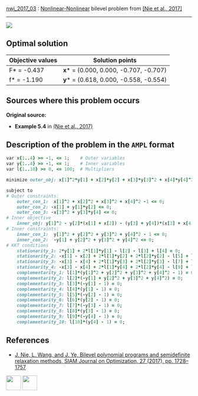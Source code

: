 [nwj_2017_03](/BASBLib/NLP-NLP/nwj_2017_03) : [Nonlinear-Nonlinear](/BASBLib/NLP-NLP-problems) bilevel problem from [\[Nie et al., 2017\]][Nie et al., 2017]

---

![](/BASBLib/images/nwj_2017_03_eq.jpg)

## Optimal solution

Objective values   | Solution points                         |
------------------ | --------------------------------------- |
F* = -0.437        | __x__* = (0.000, 0.000, -0.707, -0.707) |
f* = -1.190        | __y__* = (0.618, 0.000, -0.558, -0.554) |

## Sources where this problem occurs

__Original source:__

 - __Example 5.4__ in [(Nie et al., 2017)][Nie et al., 2017]

## Description of the problem in the `AMPL` format

```ruby
var x{1..4} >= -1, <= 1;    # Outer variables
var y{1..4} >= -1, <= 1;    # Inner variables
var l{1..10} >= 0, <= 100;  # Multipliers

minimize outer_obj: x[1]^2*y[1] + x[2]*y[2] + x[3]*y[3]^2 + x[4]*y[4]^2;

subject to
# Outer constraints:
    outer_con_1:  x[1]^2 + x[2]^2 + x[3]^2 + x[4]^2 -1 <= 0;
    outer_con_2: -x[1] + y[1]*y[2] <= 0;
    outer_con_3: -x[3]^2 + y[3]*y[4] <= 0;
# Inner objective
    inner_obj: y[1]^2 - y[2]*(x[1] + x[2]) - (y[3] + y[4])*(x[3] + x[4]) = 0;
# Inner constraints:
    inner_con_1:  y[1]^2 + y[2]^2 + y[3]^2 + y[4]^2 - 1 <= 0;
    inner_con_2:  -y[1] + y[2]^2 + y[3]^2 + y[4]^2 <= 0;
# KKT conditions
    stationarity_1: 2*y[1] + 2*l[1]*y[1] - l[2] - l[3] + l[4] = 0;
    stationarity_2: -x[1] - x[2] + 2*l[1]*y[2] + 2*l[2]*y[2] - l[5] + l[6] = 0;
    stationarity_3: -x[3] - x[4] + 2*l[1]*y[3] + 2*l[2]*y[3] - l[7] + l[8] = 0;
    stationarity_4: -x[3] - x[4] + 2*l[1]*y[4] + 2*l[2]*y[4] - l[9] + l[10] = 0;
    complementarity_1: l[1]*(y[1]^2 + y[2]^2 + y[3]^2 + y[4]^2 - 1) = 0;
    complementarity_2: l[2]*(-y[1] + y[2]^2 + y[3]^2 + y[4]^2) = 0;
    complementarity_3: l[3]*(-y[1] - 1) = 0;
    complementarity_4: l[4]*(y[1] - 1) = 0;
    complementarity_5: l[5]*(-y[2] - 1) = 0;
    complementarity_6: l[6]*(y[2] - 1) = 0;
    complementarity_7: l[7]*(-y[3] - 1) = 0;
    complementarity_8: l[8]*(y[3] - 1) = 0;
    complementarity_9: l[9]*(-y[4] - 1) = 0;
    complementarity_10: l[10]*(y[4] - 1) = 0;
```

##  References

 - [J. Nie, L. Wang, and J. Ye, Bilevel polynomial programs and semidefinite relaxation methods, SIAM Journal on Optimization, 27 (2017), pp. 1728–1757](https://doi.org/10.1137/15M1052172)

[<img src="http://www.interupgrade.com/images/pfeil-backbutton.png" width="40" height="40">](/BASBLib/NLP-NLP-problems "Back to summary of NLP-NLP bilevel problems")
[<img src="https://cdn1.iconfinder.com/data/icons/MetroStation-PNG/128/MB__home.png" width="40" height="40">](/BASBLib/index "Back to homepage")

[Nie et al., 2017]: https://doi.org/10.1137/15M1052172
